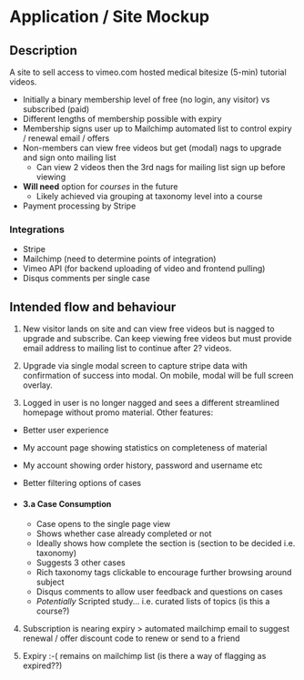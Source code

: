 # Application / Site Mockup

## Description
A site to sell access to vimeo.com hosted medical bitesize (5-min) tutorial videos.

- Initially a binary membership level of free (no login, any visitor) vs subscribed (paid)
- Different lengths of membership possible with expiry
- Membership signs user up to Mailchimp automated list to control expiry / renewal email / offers
- Non-members can view free videos but get (modal) nags to upgrade and sign onto mailing list
  - Can view 2 videos then the 3rd nags for mailing list sign up before viewing
- **Will need** option for _courses_ in the future
  - Likely achieved via grouping at taxonomy level into a course
- Payment processing by Stripe

### Integrations
- Stripe
- Mailchimp (need to determine points of integration)
- Vimeo API (for backend uploading of video and frontend pulling)
- Disqus comments per single case

## Intended flow and behaviour
1. New visitor lands on site and can view free videos but is nagged to upgrade and subscribe. Can keep viewing free videos but must provide email address to mailing list to continue after 2? videos.

2. Upgrade via single modal screen to capture stripe data with confirmation of success into modal. On mobile, modal will be full screen overlay.

3. Logged in user is no longer nagged and sees a different streamlined homepage without promo material. Other features:
  - Better user experience
  - My account page showing statistics on completeness of material <if possible>
  - My account showing order history, password and username etc
  - Better filtering options of cases
 
  - #### 3.a Case Consumption
    * Case opens to the single page view
    * Shows whether case already completed or not
    * Ideally shows how complete the section is (section to be decided i.e. taxonomy)
    * Suggests 3 other cases
    * Rich taxonomy tags clickable to encourage further browsing around subject
    * Disqus comments to allow user feedback and questions on cases
    * _Potentially_ Scripted study... i.e. curated lists of topics (is this a course?)

4. Subscription is nearing expiry > automated mailchimp email to suggest renewal / offer discount code to renew or send to a friend

5. Expiry :-( remains on mailchimp list (is there a way of flagging as expired??)

